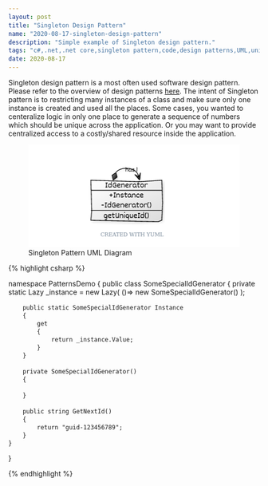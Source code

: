 ```yaml
---
layout: post
title: "Singleton Design Pattern"
name: "2020-08-17-singleton-design-pattern"
description: "Simple example of Singleton design pattern."
tags: "c#,.net,.net core,singleton pattern,code,design patterns,UML,unified modeling language,technical article,blog,post"
date: 2020-08-17
---
```


<p>Singleton design pattern is a most often used software design pattern. Please refer to the overview of design patterns <a href="http://viksrirangam.github.io/blog/design-patterns-overview" title="sofware design patterns using c#" target="_blank">here</a>. The intent of Singleton pattern is to restricting many instances of a class and make sure only one instance is created and used all the places. Some cases, you wanted to centeralize logic in only one place to generate a sequence of numbers which should be unique across the application. Or you may want to provide centralized access to a costly/shared resource inside the application.</p>

<p>
    <figure>
      <img class="diagram" src="/images/SinglePattern.png" alt="Singleton Pattern UML Diagram" width="426px" height="205px" />
      <figcaption>Singleton Pattern UML Diagram</figcaption>
    </figure>    
</p>

{% highlight csharp %}

namespace PatternsDemo
{
    public class SomeSpecialIdGenerator
    {
        private static Lazy<SomeSpecialIdGenerator> _instance = new Lazy<SomeSpecialIdGenerator>(
            ()=> new SomeSpecialIdGenerator()
        );

        public static SomeSpecialIdGenerator Instance
        {
            get
            {
                return _instance.Value;
            }
        }

        private SomeSpecialIdGenerator()
        {

        }

        public string GetNextId()
        {
            return "guid-123456789";
        }
    }
}

{% endhighlight %}